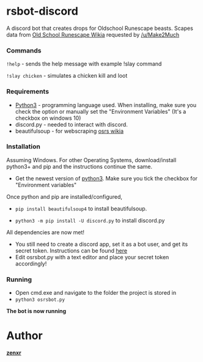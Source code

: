 # rsbot-discord
A discord bot that creates drops for Oldschool Runescape beasts. Scapes data from [Old School Runescape Wikia](oldschoolrunescape.wikia.com/) requested by [/u/Make2Much](https://www.reddit.com/user/Make2much/)

### Commands
`!help` - sends the help message with example !slay command

`!slay chicken` - simulates a chicken kill and loot

### Requirements
* [Python3](https://www.python.org/downloads/) - programming language used. When installing, make sure you check the option or manually set the "Environment Variables" (It's a checkbox on windows 10)
* discord.py - needed to interact with discord.
* beautifulsoup - for webscraping [osrs wikia](http://oldschoolrunescape.wikia.com/)

### Installation
Assuming Windows. For other Operating Systems, download/install python3+ and pip and the instructions continue the same.

* Get the newest version of [python3](https://www.python.org/downloads/). Make sure you tick the checkbox for "Environment variables"

Once python and pip are installed/configured,

* `pip install beautifulsoup4` to install beautifulsoup.

* `python3 -m pip install -U discord.py` to install discord.py

All dependencies are now met!
* You still need to create a discord app, set it as a bot user, and get its secret token. Instructions can be found [here](https://github.com/reactiflux/discord-irc/wiki/Creating-a-discord-bot-&-getting-a-token)
* Edit osrsbot.py with a text editor and place your secret token accordingly!

### Running
* Open cmd.exe and navigate to the folder the project is stored in
* `python3 osrsbot.py`

**The bot is now running**

# Author
[**zenxr**](https://github.com/zenxr)
